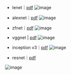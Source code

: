 - lenet｜[pdf](http://yann.lecun.com/exdb/publis/pdf/lecun-01a.pdf)
![image](https://user-images.githubusercontent.com/52376448/79717776-82c93e00-8315-11ea-86a5-1ecbbbe25db6.png)

- alexnet｜[pdf](https://papers.nips.cc/paper/4824-imagenet-classification-with-deep-convolutional-neural-networks.pdf)
![image](https://user-images.githubusercontent.com/52376448/79717793-9674a480-8315-11ea-8aaf-d7c88cd04352.png)

- zfnet｜[pdf](https://cs.nyu.edu/~fergus/papers/zeilerECCV2014.pdf)
![image](https://user-images.githubusercontent.com/52376448/79718196-71346600-8316-11ea-97b7-bbc9292b62e8.png)

- vggnet | [pdf](https://arxiv.org/pdf/1409.1556.pdf)
![image](https://user-images.githubusercontent.com/52376448/81092774-187ee300-8f3c-11ea-8bcb-edc26d3daae7.png)

- inception v3｜[pdf](https://arxiv.org/pdf/1512.00567.pdf)
![image](https://user-images.githubusercontent.com/52376448/81143048-0f2d5f00-8fac-11ea-85b5-3b08fefc6ad7.png)

- resnet｜[pdf](https://arxiv.org/pdf/1512.03385.pdf)

![image](https://user-images.githubusercontent.com/52376448/81808410-a1a8a200-955a-11ea-8b03-bffe1248bf17.png)

